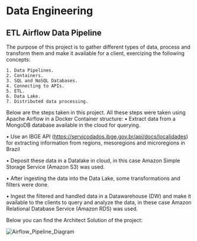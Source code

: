 # Data Engineering

## ETL Airflow Data Pipeline

The purpose of this project is to gather different types of data, process and transform them and make it available for a client, exercizing the following concepts:

    1. Data Pipelines.
    2. Containers.
    3. SQL and NoSQL Databases.
    4. Connecting to APIs.
    5. ETL.
    6. Data Lake.
    7. Distributed data processing.

Below are the steps taken in this project. All these steps were taken using Apache Airflow in a Docker Container structure:
• Extract data from a MongoDB database available in the cloud for querying.

• Use an IBGE API (https://servicodados.ibge.gov.br/api/docs/localidades) for extracting information from regions, mesoregions and microregions in Brazil

• Deposit these data in a Datalake in cloud, in this case Amazon Simple Storage Service (Amazon S3) was used.

• After ingesting the data into the Data Lake, some transformations and filters were done.

• Ingest the filtered and handled data in a Datawarehouse (DW) and make it available to the clients to query and analyze the data, in these case Amazon Relational Database Service (Amazon RDS) was used. 

Below you can find the Architect Solution of the project:

![Airflow_Pipeline_Diagram](https://github.com/alexandre-lm-9/ETL-Airflow-Data-Pipeline/assets/123885726/fb76ee7f-8105-4c4e-9a41-f8d843bfa033)
